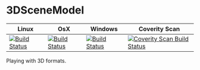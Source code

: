 # 3DSceneModel

Linux | OsX | Windows | Coverity Scan
------------- |------------- |------------- | ------------- 
[![Build Status](https://travis-ci.org/Ethiy/3DSceneModel.svg?branch=master)](https://travis-ci.org/Ethiy/3DSceneModel) | [![Build Status](https://travis-ci.org/Ethiy/3DSceneModel.svg?branch=master)](https://travis-ci.org/Ethiy/3DSceneModel) | [![Build Status](https://ci.appveyor.com/api/projects/status/32r7s2skrgm9ubva?svg=true)](https://ci.appveyor.com/api/projects/status/32r7s2skrgm9ubva?svg=true) | [![Coverity Scan Build Status](https://scan.coverity.com/projects/11095/badge.svg)](https://scan.coverity.com/projects/3dscenemodel)

Playing with 3D formats.
